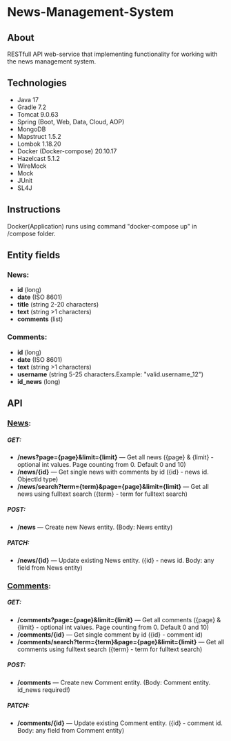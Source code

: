 # News-Management-System

## About
RESTfull API web-service that implementing functionality for working with the news management system.

## Technologies
+ Java 17
+ Gradle 7.2
+ Tomcat 9.0.63
+ Spring (Boot, Web, Data, Cloud, AOP)
+ MongoDB
+ Mapstruct 1.5.2
+ Lombok 1.18.20
+ Docker (Docker-compose) 20.10.17
+ Hazelcast 5.1.2
+ WireMock
+ Mock
+ JUnit
+ SL4J

## Instructions
Docker(Application) runs using command "docker-compose up" in /compose folder.

## Entity fields
### News:
+ <b>id</b> (long)
+ <b>date</b> (ISO 8601)
+ <b>title</b> (string 2-20 characters)
+ <b>text</b> (string >1 characters)
+ <b>comments</b> (list)

### Comments:
+ <b>id</b> (long)
+ <b>date</b> (ISO 8601)
+ <b>text</b> (string >1 characters)
+ <b>username</b> (string 5-25 characters.Example: "valid.username_12")
+ <b>id_news</b> (long)

## API
### <font size="+1"><u>News</u></font>:
##### GET:
+ <b>/news?page={page}&limit={limit}</b> — Get all news ({page} & {limit} - optional int values. Page counting from 0. Default 0 and 10)
+ <b>/news/{id}</b> — Get single news with comments by id ({id} - news id. ObjectId type)
+ <b>/news/search?term={term}&page={page}&limit={limit}</b> — Get all news using fulltext search ({term} - term for fulltext search)
##### POST:
+ <b>/news</b> — Create new News entity. (Body: News entity)
##### PATCH:
+ <b>/news/{id}</b> — Update existing News entity. ({id} - news id. Body: any field from News entity)
### <font size="+1"><u>Comments</u></font>:
##### GET:
+ <b>/comments?page={page}&limit={limit}</b> — Get all comments ({page} & {limit} - optional int values. Page counting from 0. Default 0 and 10)
+ <b>/comments/{id}</b> — Get single comment by id ({id} - comment id)
+ <b>/comments/search?term={term}&page={page}&limit={limit}</b> — Get all comments using fulltext search ({term} - term for fulltext search)
##### POST:
+ <b>/comments</b> — Create new Comment entity. (Body: Comment entity. id_news required!)
##### PATCH:
+ <b>/comments/{id}</b> — Update existing Comment entity. ({id} - comment id. Body: any field from Comment entity)
